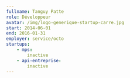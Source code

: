 ```yaml
---
fullname: Tanguy Patte
role: Développeur
avatar: /img/logo-generique-startup-carre.jpg
start: 2014-06-01
end: 2016-01-31
employer: service/octo
startups:
    - mps:
        inactive
    - api-entreprise:
        inactive
---
```

